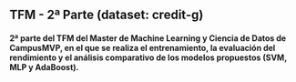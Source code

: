 ## TFM - 2ª Parte (dataset: credit-g)
#### 2ª parte del TFM del Master de Machine Learning y Ciencia de Datos de CampusMVP, en el que se realiza el entrenamiento, la evaluación del rendimiento y el análisis comparativo de los modelos propuestos (SVM, MLP y AdaBoost).
